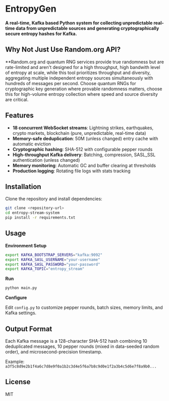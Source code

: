 # EntropyGen

**A real-time, Kafka based Python system for collecting unpredictable real-time data from unpredictable sources and generating cryptographically secure entropy hashes for Kafka.**

## Why Not Just Use Random.org API?

**Random.org and quantum RNG services provide true randomness but are rate-limited and aren't designed for a high throughput, high bandwith level of entropy at scale, while this tool prioritizes throughput and diversity, aggregating multiple independent entropy sources simultaneously with hundreds of messages per second. Choose quantum RNGs for cryptographic key generation where provable randomness matters, choose this for high-volume entropy collection where speed and source diversity are critical.

## Features

* **18 concurrent WebSocket streams**: Lightning strikes, earthquakes, crypto markets, blockchain (pure, unpredictable, real-time data)
* **Memory-safe deduplication**: 50M (unless changed) entry cache with automatic eviction
* **Cryptographic hashing**: SHA-512 with configurable pepper rounds
* **High-throughput Kafka delivery**: Batching, compression, SASL_SSL authentication (unless changed)
* **Memory monitoring**: Automatic GC and buffer clearing at thresholds
* **Production logging**: Rotating file logs with stats tracking

## Installation

Clone the repository and install dependencies:

```bash
git clone <repository-url>
cd entropy-stream-system
pip install -r requirements.txt
```

## Usage

**Environment Setup**

```bash
export KAFKA_BOOTSTRAP_SERVERS="kafka:9092"
export KAFKA_SASL_USERNAME="your-username"
export KAFKA_SASL_PASSWORD="your-password"
export KAFKA_TOPIC="entropy_stream"
```

**Run**

```bash
python main.py
```

**Configure**

Edit `config.py` to customize pepper rounds, batch sizes, memory limits, and Kafka settings.

## Output Format

Each Kafka message is a 128-character SHA-512 hash combining 10 deduplicated messages, 10 pepper rounds (mixed in data-seeded random order), and microsecond-precision timestamp.

Example: `a3f5c8d9e2b1f4a6c7d8e9f0a1b2c3d4e5f6a7b8c9d0e1f2a3b4c5d6e7f8a9b0...`

## License

MIT